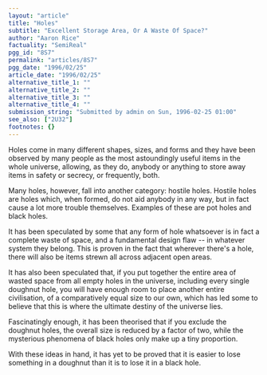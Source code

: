 ```yaml
---
layout: "article"
title: "Holes"
subtitle: "Excellent Storage Area, Or A Waste Of Space?"
author: "Aaron Rice"
factuality: "SemiReal"
pgg_id: "8S7"
permalink: "articles/8S7"
pgg_date: "1996/02/25"
article_date: "1996/02/25"
alternative_title_1: ""
alternative_title_2: ""
alternative_title_3: ""
alternative_title_4: ""
submission_string: "Submitted by admin on Sun, 1996-02-25 01:00"
see_also: ["2U32"]
footnotes: {}
---
```

<div>
<p>Holes come in many different shapes, sizes, and forms and they have been observed by many people as the most astoundingly useful items in the whole universe, allowing, as they do, anybody or anything to store away items in safety or secrecy, or frequently, both.</p>
<p>Many holes, however, fall into another category: hostile holes. Hostile holes are holes which, when formed, do not aid anybody in any way, but in fact cause a lot more trouble themselves. Examples of these are pot holes and black holes.</p>
<p>It has been speculated by some that any form of hole whatsoever is in fact a complete waste of space, and a fundamental design flaw -- in whatever system they belong. This is proven in the fact that wherever there's a hole, there will also be items strewn all across adjacent open areas.</p>
<p>It has also been speculated that, if you put together the entire area of wasted space from all empty holes in the universe, including every single doughnut hole, you will have enough room to place another entire civilisation, of a comparatively equal size to our own, which has led some to believe that this is where the ultimate destiny of the universe lies.</p>
<p>Fascinatingly enough, it has been theorised that if you exclude the doughnut holes, the overall size is reduced by a factor of two, while the mysterious phenomena of black holes only make up a tiny proportion.</p>
<p>With these ideas in hand, it has yet to be proved that it is easier to lose something in a doughnut than it is to lose it in a black hole.</p>
</div>
